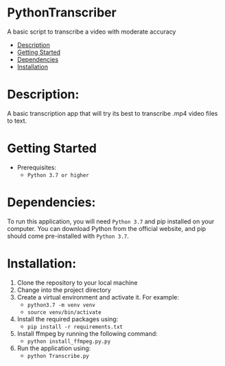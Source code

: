 # PythonTranscriber
A basic script to transcribe a video with moderate accuracy

- [Description](#description)
- [Getting Started](#getting-started)
- [Dependencies](#dependencies)
- [Installation](#installation)

# Description: 
A basic transcription app that will try its best to transcribe .mp4 video files to text.

# Getting Started
- Prerequisites:  
	- ```Python 3.7 or higher``` 
# Dependencies:
To run this application, you will need ```Python 3.7``` and pip installed on your computer. You can download Python from the official website, and pip should come pre-installed with ```Python 3.7```.

# Installation:
1. Clone the repository to your local machine
2. Change into the project directory
3. Create a virtual environment and activate it. For example:
	- ```python3.7 -m venv venv```
	- ```source venv/bin/activate```
4. Install the required packages using: 
	- ```pip install -r requirements.txt```
5. Install ffmpeg by running the following command:
   - ```python install_ffmpeg.py.py```
7. Run the application using:
	- ```python Transcribe.py```	







